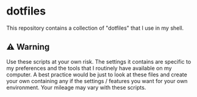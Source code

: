 # dotfiles

This repository contains a collection of "dotfiles" that I use in my shell. 

## :warning: Warning

Use these scripts at your own risk. The settings it contains are specific to my preferences and the tools that I routinely have available on my computer. 
A best practice would be just to look at these files and create your own containing any if the settings / features you want for your own environment.
Your mileage may vary with these scripts.
